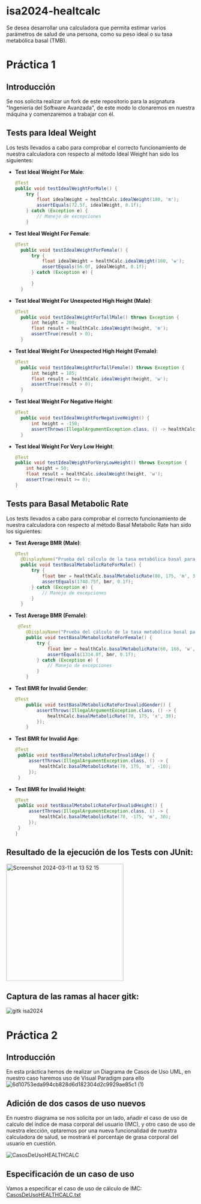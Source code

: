 # isa2024-healtcalc
Se desea desarrollar una calculadora que permita estimar varios parámetros de salud de una persona, como su peso ideal o su tasa metabólica basal (TMB).

# Práctica 1
## Introducción
Se nos solicita realizar un fork de este repositorio para la asignatura "Ingeniería del Software Avanzada", de este modo lo clonaremos en nuestra máquina y comenzaremos a trabajar con él.

## Tests para Ideal Weight
Los tests llevados a cabo para comprobar el correcto funcionamiento de nuestra calculadora con respecto al método Ideal Weight han sido los siguientes:
- **Test Ideal Weight For Male**:
  ```java
  @Test
  public void testIdealWeightForMale() {
      try {
          float idealWeight = healthCalc.idealWeight(180, 'm');
          assertEquals(72.5f, idealWeight, 0.1f); 
      } catch (Exception e) {
          // Manejo de excepciones
      }
  
- **Test Ideal Weight For Female**:
  ```java
  @Test
    public void testIdealWeightForFemale() {
        try {
            float idealWeight = healthCalc.idealWeight(160, 'w');
            assertEquals(56.0f, idealWeight, 0.1f);
        } catch (Exception e) {
            
        }
    }
  
- **Test Ideal Weight For Unexpected High Height (Male)**:
  ```java
  @Test
    public void testIdealWeightForTallMale() throws Exception {
        int height = 200;
        float result = healthCalc.idealWeight(height, 'm');
        assertTrue(result > 0);
    }
  
- **Test Ideal Weight For Unexpected High Height (Female)**:
  ```java
  @Test
    public void testIdealWeightForTallFemale() throws Exception {
        int height = 185;
        float result = healthCalc.idealWeight(height, 'w');
        assertTrue(result > 0);
    }
  
- **Test Ideal Weight For Negative Height**:
  ```java
  @Test
    public void testIdealWeightForNegativeHeight() {
        int height = -150;
        assertThrows(IllegalArgumentException.class, () -> healthCalc.idealWeight(height, 'm'));
    }
  
 - **Test Ideal Weight For Very Low Height**:
    ```java
    @Test
    public void testIdealWeightForVeryLowHeight() throws Exception {
        int height = 50;
        float result = healthCalc.idealWeight(height, 'w');
        assertTrue(result >= 0);
    }

## Tests para Basal Metabolic Rate
Los tests llevados a cabo para comprobar el correcto funcionamiento de nuestra calculadora con respecto al método Basal Metabolic Rate han sido los siguientes:

- **Test Average BMR (Male)**:
  ```java
  @Test
    @DisplayName("Prueba del cálculo de la tasa metabólica basal para hombre")
    public void testBasalMetabolicRateForMale() {
        try {
            float bmr = healthCalc.basalMetabolicRate(80, 175, 'm', 30);
            assertEquals(1748.75f, bmr, 0.1f);
        } catch (Exception e) {
            // Manejo de excepciones
        }
    }

- **Test Average BMR (Female)**:
  ```java
   @Test
      @DisplayName("Prueba del cálculo de la tasa metabólica basal para mujer")
      public void testBasalMetabolicRateForFemale() {
          try {
              float bmr = healthCalc.basalMetabolicRate(60, 160, 'w', 25);
              assertEquals(1314.0f, bmr, 0.1f);
          } catch (Exception e) {
              // Manejo de excepciones
          }
      }

- **Test BMR for Invalid Gender**:
  ```java
  @Test
      public void testBasalMetabolicRateForInvalidGender() {
          assertThrows(IllegalArgumentException.class, () -> {
              healthCalc.basalMetabolicRate(70, 175, 'x', 30);
          });
      }
- **Test BMR for Invalid Age**:
   ```java
  @Test
    public void testBasalMetabolicRateForInvalidAge() {
        assertThrows(IllegalArgumentException.class, () -> {
            healthCalc.basalMetabolicRate(70, 175, 'm', -10);
        });
    }

- **Test BMR for Invalid Height**:
   ```java
  @Test
    public void testBasalMetabolicRateForInvalidHeight() {
        assertThrows(IllegalArgumentException.class, () -> {
            healthCalc.basalMetabolicRate(70, -175, 'm', 30);
        });
    }
  }

## Resultado de la ejecución de los Tests con JUnit:

<img width="312" alt="Screenshot 2024-03-11 at 13 52 15" src="https://github.com/joselugaspar/isa2024-healthcalc/assets/131762623/5928aa8e-32e2-47cf-b743-f4ddeb2ce141">

## Captura de las ramas al hacer gitk:

![gitk isa2024](https://github.com/joselugaspar/isa2024-healthcalc/assets/131762623/fc8545f8-8ba3-4517-ab73-ce2f3d83d3da)

# Práctica 2
## Introducción
En esta práctica hemos de realizar un Diagrama de Casos de Uso UML, en nuestro caso haremos uso de Visual Paradigm para ello
![6d10753eda994cb828d6d182304d2c9929ae85c1 (1)](https://github.com/joselugaspar/isa2024-healthcalc/assets/131762623/d32147c6-0300-4121-8701-61941517ab3d)

## Adición de dos casos de uso nuevos
En nuestro diagrama se nos solicita por un lado, añadir el caso de uso de calculo del índice de masa corporal del usuario (IMC), y otro caso de uso de nuestra elección, optaremos por una nueva funcionalidad de nuestra calculadora de salud, se mostrará el porcentaje de grasa corporal del usuario en cuestión.


![CasosDeUsoHEALTHCALC](https://github.com/joselugaspar/isa2024-healthcalc/assets/131762623/48452787-5312-47a8-ba59-9251b97b4f1e)

## Especificación de un caso de uso
Vamos a especificar el caso de uso de cálculo de IMC:
[CasosDeUsoHEALTHCALC.txt](https://github.com/joselugaspar/isa2024-healthcalc/files/14633531/CasosDeUsoHEALTHCALC.txt)

